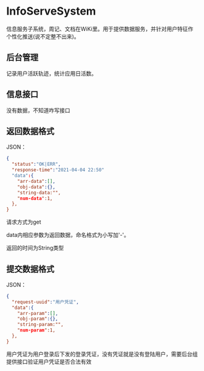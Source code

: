 # InfoServeSystem

信息服务子系统，周记、文档在WiKi里。用于提供数据服务，并针对用户特征作个性化推送(说不定整不出来)。

## 后台管理

记录用户活跃轨迹，统计应用日活数。


## 信息接口

没有数据，不知道咋写接口


## 返回数据格式

JSON：
```json
{
  "status":"OK|ERR",
  "response-time":"2021-04-04 22:50"
  "data":{
    "arr-data":[],
    "obj-data":{},
    "string-data:"",
    "num-data":1,
  },
}
```

请求方式为get

data内相应参数为返回数据，命名格式为小写加'-'。

返回的时间为String类型

## 提交数据格式

JSON：
```json
{
  "request-uuid":"用户凭证",
  "data":{
    "arr-param":[],
    "obj-param":{},
    "string-param:"",
    "num-param":1,
  },
}
```

用户凭证为用户登录后下发的登录凭证，没有凭证就是没有登陆用户，需要后台组提供接口验证用户凭证是否合法有效



